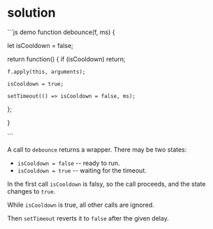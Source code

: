 # solution

\`\`\`js demo function debounce\(f, ms\) {

let isCooldown = false;

return function\(\) { if \(isCooldown\) return;

```text
f.apply(this, arguments);

isCooldown = true;

setTimeout(() => isCooldown = false, ms);
```

};

}

\`\`\`

A call to `debounce` returns a wrapper. There may be two states:

* `isCooldown = false` -- ready to run.
* `isCooldown = true` -- waiting for the timeout.

In the first call `isCooldown` is falsy, so the call proceeds, and the state changes to `true`.

While `isCooldown` is true, all other calls are ignored.

Then `setTimeout` reverts it to `false` after the given delay.

